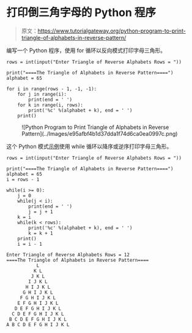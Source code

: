 # 打印倒三角字母的 Python 程序

> 原文：<https://www.tutorialgateway.org/python-program-to-print-triangle-of-alphabets-in-reverse-pattern/>

编写一个 Python 程序，使用 for 循环以反向模式打印字母三角形。

```
rows = int(input("Enter Triangle of Reverse Alphabets Rows = "))

print("====The Triangle of Alphabets in Reverse Pattern====")
alphabet = 65

for i in range(rows - 1, -1, -1):
    for j in range(i):
        print(end = ' ')
    for k in range(i, rows):
        print('%c' %(alphabet + k), end = ' ')
    print()
```

<figure class="wp-block-image size-large">![Python Program to Print Triangle of Alphabets in Reverse Pattern](../Images/e95afbf4b1d37dda1f74d6ca0ea0997c.png)</figure>

这个 Python 模式[示例](https://www.tutorialgateway.org/python-programming-examples/)使用 while 循环以降序或逆序打印字母三角形。

```
rows = int(input("Enter Triangle of Reverse Alphabets Rows = "))

print("====The Triangle of Alphabets in Reverse Pattern====")
alphabet = 65
i = rows - 1

while(i >= 0):
    j = 0
    while(j < i):
        print(end = ' ')
        j = j + 1
    k = i
    while(k < rows):
        print('%c' %(alphabet + k), end = ' ')
        k = k + 1
    print()
    i = i - 1
```

```
Enter Triangle of Reverse Alphabets Rows = 12
====The Triangle of Alphabets in Reverse Pattern====
           L 
          K L 
         J K L 
        I J K L 
       H I J K L 
      G H I J K L 
     F G H I J K L 
    E F G H I J K L 
   D E F G H I J K L 
  C D E F G H I J K L 
 B C D E F G H I J K L 
A B C D E F G H I J K L 
```